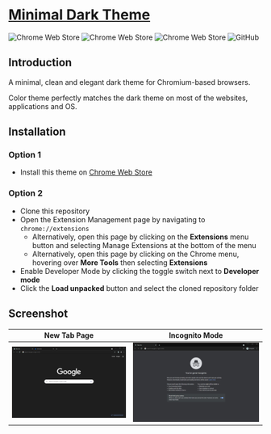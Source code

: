 # [Minimal Dark Theme](https://chrome.google.com/webstore/detail/minimal-dark-theme/akjfdocgccjidcoighgemcppkabmcpmd)

![Chrome Web Store](https://img.shields.io/chrome-web-store/v/akjfdocgccjidcoighgemcppkabmcpmd)
![Chrome Web Store](https://img.shields.io/chrome-web-store/users/akjfdocgccjidcoighgemcppkabmcpmd)
![Chrome Web Store](https://img.shields.io/chrome-web-store/rating/akjfdocgccjidcoighgemcppkabmcpmd)
![GitHub](https://img.shields.io/github/license/maxsli/MinimalDarkTheme)

## Introduction

A minimal, clean and elegant dark theme for Chromium-based browsers.

Color theme perfectly matches the dark theme on most of the websites, applications and OS.

## Installation

### Option 1

* Install this theme on [Chrome Web Store](https://chrome.google.com/webstore/detail/minimal-dark-theme/akjfdocgccjidcoighgemcppkabmcpmd)

### Option 2

* Clone this repository
* Open the Extension Management page by navigating to `chrome://extensions`
  * Alternatively, open this page by clicking on the **Extensions** menu button and selecting Manage Extensions at the bottom of the menu
  * Alternatively, open this page by clicking on the Chrome menu, hovering over **More Tools** then selecting **Extensions**
* Enable Developer Mode by clicking the toggle switch next to **Developer mode**
* Click the **Load unpacked** button and select the cloned repository folder

## Screenshot

| New Tab Page    | Incognito Mode    |
| :------------: | :----------: |
| ![A new tab page on Google Chrome](/screenshot.png) | ![A new tab page in incognito mode](/screenshot_incognito.png) |
